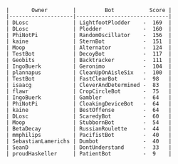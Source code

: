     |       Owner        |         Bot           Score |
    |--------------------|-----------------------------|
    | DLosc              | LightfootPlodder    -  169  |
    | DLosc              | Plodder             -  160  |
    | PhiNotPi           | RandomOscillator    -  156  |
    | kaine              | SternBot            -  151  |
    | Moop               | Alternator          -  124  |
    | TestBot            | DecoyBot            -  117  |
    | Geobits            | Backtracker         -  111  |
    | IngoBuerk          | Geronimo            -  104  |
    | plannapus          | CleanUpOnAisleSix   -  100  |
    | TestBot            | FastClearBot        -  98   |
    | isaacg             | CleverAndDetermined -  83   |
    | flawr              | CropCircleBot       -  75   |
    | IngoBuerk          | Gambler             -  64   |
    | PhiNotPi           | CloakingDeviceBot   -  64   |
    | kaine              | BestOffense         -  64   |
    | DLosc              | ScaredyBot          -  60   |
    | Moop               | StubbornBot         -  54   |
    | BetaDecay          | RussianRoulette     -  44   |
    | mmphilips          | PacifistBot         -  40   |
    | SebastianLamerichs | Dumbot              -  40   |
    | SeanD              | DontUnderstand      -  33   |
    | proudHaskeller     | PatientBot          -  9    |

